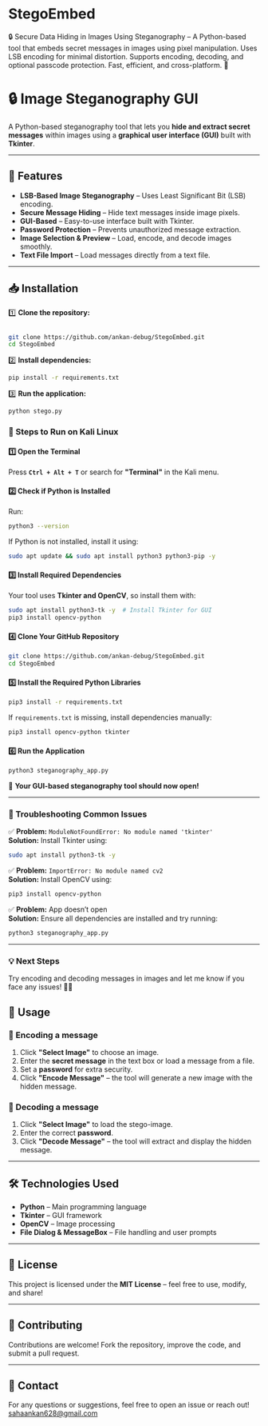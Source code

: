 # StegoEmbed
🔒 Secure Data Hiding in Images Using Steganography – A Python-based tool that embeds secret messages in images using pixel manipulation. Uses LSB encoding for minimal distortion. Supports encoding, decoding, and optional passcode protection. Fast, efficient, and cross-platform. 🚀 

# 🔒 Image Steganography GUI  

A Python-based steganography tool that lets you **hide and extract secret messages** within images using a **graphical user interface (GUI)** built with **Tkinter**.  

---

## 🚀 Features  
- **LSB-Based Image Steganography** – Uses Least Significant Bit (LSB) encoding.  
- **Secure Message Hiding** – Hide text messages inside image pixels.  
- **GUI-Based** – Easy-to-use interface built with Tkinter.  
- **Password Protection** – Prevents unauthorized message extraction.  
- **Image Selection & Preview** – Load, encode, and decode images smoothly.  
- **Text File Import** – Load messages directly from a text file.  

---

## 📥 Installation  

1️⃣ **Clone the repository:**

```bash

git clone https://github.com/ankan-debug/StegoEmbed.git
cd StegoEmbed
```
2️⃣ **Install dependencies:**  
```bash
pip install -r requirements.txt
```
3️⃣ **Run the application:**  
```bash
python stego.py
```

### **🔹 Steps to Run on Kali Linux**
#### **1️⃣ Open the Terminal**  
Press **`Ctrl + Alt + T`** or search for **"Terminal"** in the Kali menu.

#### **2️⃣ Check if Python is Installed**  
Run:  
```bash
python3 --version
```
If Python is not installed, install it using:  
```bash
sudo apt update && sudo apt install python3 python3-pip -y
```

#### **3️⃣ Install Required Dependencies**  
Your tool uses **Tkinter and OpenCV**, so install them with:  
```bash
sudo apt install python3-tk -y  # Install Tkinter for GUI
pip3 install opencv-python
```

#### **4️⃣ Clone Your GitHub Repository**  
```bash
git clone https://github.com/ankan-debug/StegoEmbed.git
cd StegoEmbed
```

#### **5️⃣ Install the Required Python Libraries**  
```bash
pip3 install -r requirements.txt
```
If `requirements.txt` is missing, install dependencies manually:  
```bash
pip3 install opencv-python tkinter
```

#### **6️⃣ Run the Application**  
```bash
python3 steganography_app.py
```
🚀 **Your GUI-based steganography tool should now open!**

---

### **🔹 Troubleshooting Common Issues**
✅ **Problem:** `ModuleNotFoundError: No module named 'tkinter'`  
**Solution:** Install Tkinter using:  
```bash
sudo apt install python3-tk -y
```

✅ **Problem:** `ImportError: No module named cv2`  
**Solution:** Install OpenCV using:  
```bash
pip3 install opencv-python
```

✅ **Problem:** App doesn’t open  
**Solution:** Ensure all dependencies are installed and try running:  
```bash
python3 steganography_app.py
```

---

### **💡 Next Steps**
Try encoding and decoding messages in images and let me know if you face any issues! 🚀😊


## 🎯 Usage  

### 🔹 Encoding a message  
1. Click **"Select Image"** to choose an image.  
2. Enter the **secret message** in the text box or load a message from a file.  
3. Set a **password** for extra security.  
4. Click **"Encode Message"** – the tool will generate a new image with the hidden message.  

### 🔹 Decoding a message  
1. Click **"Select Image"** to load the stego-image.  
2. Enter the correct **password**.  
3. Click **"Decode Message"** – the tool will extract and display the hidden message.  

---

## 🛠 Technologies Used  
- **Python** – Main programming language  
- **Tkinter** – GUI framework  
- **OpenCV** – Image processing  
- **File Dialog & MessageBox** – File handling and user prompts  

---

## 📜 License  
This project is licensed under the **MIT License** – feel free to use, modify, and share!  

---

## 🤝 Contributing  
Contributions are welcome! Fork the repository, improve the code, and submit a pull request.  

---

## 📧 Contact  
For any questions or suggestions, feel free to open an issue or reach out!  
sahaankan628@gmail.com


